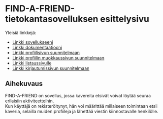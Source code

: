 # FIND-A-FRIEND-tietokantasovelluksen esittelysivu

Yleisiä linkkejä:

* [Linkki sovellukseeni](https://www.hamalkre.users.cs.helsinki.fi/FINDAFRIEND)
* [Linkki dokumentaatiooni](https://github.com/Radytin/Tsoha-Bootstrap/blob/master/doc/dokumentaatio.pdf)
* [Linkki profiilisivun suunnitelmaan](http://hamalkre.users.cs.helsinki.fi/FINDAFRIEND/showfriend)
* [Linkki profiilin muokkaussivun suunnitelmaan](http://hamalkre.users.cs.helsinki.fi/FINDAFRIEND/edit)
* [Linkki listaussivulle](http://hamalkre.users.cs.helsinki.fi/FINDAFRIEND/users)
* [Linkki kirjautumissivun suunnitelmaan](http://hamalkre.users.cs.helsinki.fi/FINDAFRIEND/login)

## Aihekuvaus
FIND-A-FRIEND on sovellus, jossa kavereita etsivät voivat löytää seuraa erilaisiin aktiviteetteihin.  
Kun käyttäjä on rekisteröitynyt, hän voi määrittää millaiseen toimintaan etsii kaveria, selailla muiden profiileja ja lähettää viestin kiinnostavalle henkilölle.


